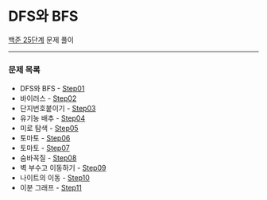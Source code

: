 # DFS와 BFS
[백준 25단계](https://www.acmicpc.net/step/24) 문제 풀이

---

### 문제 목록

- DFS와 BFS - [Step01](https://github.com/StudyForCoding/BEAKJOON/tree/master/25_DFSBFS/Step01/README.md)
- 바이러스 - [Step02](https://github.com/StudyForCoding/BEAKJOON/tree/master/25_DFSBFS/Step02/README.md)
- 단지번호붙이기 - [Step03](https://github.com/StudyForCoding/BEAKJOON/tree/master/25_DFSBFS/Step03/README.md)
- 유기농 배추 - [Step04](https://github.com/StudyForCoding/BEAKJOON/tree/master/25_DFSBFS/Step04/README.md)
- 미로 탐색 - [Step05](https://github.com/StudyForCoding/BEAKJOON/tree/master/25_DFSBFS/Step05/README.md)
- 토마토 - [Step06](https://github.com/StudyForCoding/BEAKJOON/tree/master/25_DFSBFS/Step06/README.md)
- 토마토 - [Step07](https://github.com/StudyForCoding/BEAKJOON/tree/master/25_DFSBFS/Step07/README.md)
- 숨바꼭질 - [Step08](https://github.com/StudyForCoding/BEAKJOON/tree/master/25_DFSBFS/Step08/README.md)
- 벽 부수고 이동하기 - [Step09](https://github.com/StudyForCoding/BEAKJOON/tree/master/25_DFSBFS/Step09/README.md)
- 나이트의 이동 - [Step10](https://github.com/StudyForCoding/BEAKJOON/tree/master/25_DFSBFS/Step10/README.md)
- 이분 그래프 - [Step11](https://github.com/StudyForCoding/BEAKJOON/tree/master/25_DFSBFS/Step11/README.md)
